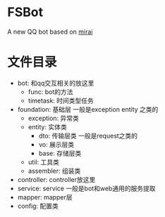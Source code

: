 # FSBot
A new QQ bot based on [mirai](https://github.com/mamoe/mirai)

# 文件目录

- bot: 和qq交互相关的放这里
    - func: bot的方法
    - timetask: 时间类型任务
- foundation: 基础层 一般是exception entity 之类的
    - exception: 异常类
    - entity: 实体类
        - dto: 传输层类 一般是request之类的
        - vo: 展示层类
        - base: 存储层类
    - util: 工具类
    - assembler: 组装类
- controller: controller放这里
- service: service 一般是bot和web通用的服务提取
- mapper: mapper层
- config: 配置类

    